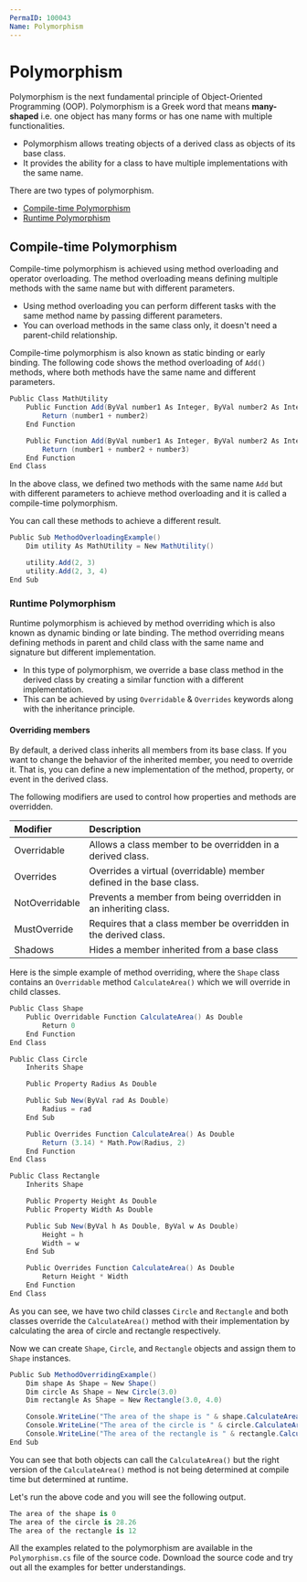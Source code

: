 ```yaml
---
PermaID: 100043
Name: Polymorphism
---
```


# Polymorphism

Polymorphism is the next fundamental principle of Object-Oriented Programming (OOP). Polymorphism is a Greek word that means **many-shaped** i.e. one object has many forms or has one name with multiple functionalities. 

 - Polymorphism allows treating objects of a derived class as objects of its base class. 
 - It provides the ability for a class to have multiple implementations with the same name.

There are two types of polymorphism. 

 - [Compile-time Polymorphism](#compile-time-polymorphism) 
 - [Runtime Polymorphism](#runtime-polymorphism)

## Compile-time Polymorphism

Compile-time polymorphism is achieved using method overloading and operator overloading. The method overloading means defining multiple methods with the same name but with different parameters.

 - Using method overloading you can perform different tasks with the same method name by passing different parameters.
 - You can overload methods in the same class only, it doesn't need a parent-child relationship.

Compile-time polymorphism is also known as static binding or early binding. The following code shows the method overloading of `Add()` methods, where both methods have the same name and different parameters.

```csharp
Public Class MathUtility
    Public Function Add(ByVal number1 As Integer, ByVal number2 As Integer) As Integer
        Return (number1 + number2)
    End Function

    Public Function Add(ByVal number1 As Integer, ByVal number2 As Integer, ByVal number3 As Integer) As Integer
        Return (number1 + number2 + number3)
    End Function
End Class
```

In the above class, we defined two methods with the same name `Add` but with different parameters to achieve method overloading and it is called a compile-time polymorphism.

You can call these methods to achieve a different result.

```csharp
Public Sub MethodOverloadingExample()
    Dim utility As MathUtility = New MathUtility()

    utility.Add(2, 3)
    utility.Add(2, 3, 4)
End Sub
```

### Runtime Polymorphism

Runtime polymorphism is achieved by method overriding which is also known as dynamic binding or late binding. The method overriding means defining methods in parent and child class with the same name and signature but different implementation.

 - In this type of polymorphism, we override a base class method in the derived class by creating a similar function with a different implementation.
 - This can be achieved by using `Overridable` & `Overrides` keywords along with the inheritance principle.

#### Overriding members

By default, a derived class inherits all members from its base class. If you want to change the behavior of the inherited member, you need to override it. That is, you can define a new implementation of the method, property, or event in the derived class.

The following modifiers are used to control how properties and methods are overridden.

| Modifier      | Description                                                               |
| :-------------| :-------------------------------------------------------------------------|
| Overridable   | Allows a class member to be overridden in a derived class.                |
| Overrides     | Overrides a virtual (overridable) member defined in the base class.       |
| NotOverridable| Prevents a member from being overridden in an inheriting class.           |
| MustOverride  | Requires that a class member be overridden in the derived class.       |
| Shadows       | Hides a member inherited from a base class                                |

Here is the simple example of method overriding, where the `Shape` class contains an `Overridable` method `CalculateArea()` which we will override in child classes.

```csharp
Public Class Shape
    Public Overridable Function CalculateArea() As Double
        Return 0
    End Function
End Class

Public Class Circle
    Inherits Shape

    Public Property Radius As Double

    Public Sub New(ByVal rad As Double)
        Radius = rad
    End Sub

    Public Overrides Function CalculateArea() As Double
        Return (3.14) * Math.Pow(Radius, 2)
    End Function
End Class

Public Class Rectangle
    Inherits Shape

    Public Property Height As Double
    Public Property Width As Double

    Public Sub New(ByVal h As Double, ByVal w As Double)
        Height = h
        Width = w
    End Sub

    Public Overrides Function CalculateArea() As Double
        Return Height * Width
    End Function
End Class
```

As you can see, we have two child classes `Circle` and  `Rectangle` and both classes override the `CalculateArea()` method with their implementation by calculating the area of circle and rectangle respectively.

Now we can create `Shape`, `Circle`, and `Rectangle` objects and assign them to `Shape` instances.

```csharp
Public Sub MethodOverridingExample()
    Dim shape As Shape = New Shape()
    Dim circle As Shape = New Circle(3.0)
    Dim rectangle As Shape = New Rectangle(3.0, 4.0)

    Console.WriteLine("The area of the shape is " & shape.CalculateArea())
    Console.WriteLine("The area of the circle is " & circle.CalculateArea())
    Console.WriteLine("The area of the rectangle is " & rectangle.CalculateArea())
End Sub
```

You can see that both objects can call the `CalculateArea()` but the right version of the `CalculateArea()` method is not being determined at compile time but determined at runtime. 

Let's run the above code and you will see the following output.

```csharp
The area of the shape is 0
The area of the circle is 28.26
The area of the rectangle is 12
```

All the examples related to the polymorphism are available in the `Polymorphism.cs` file of the source code. Download the source code and try out all the examples for better understandings.
